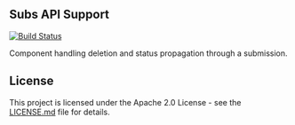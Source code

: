 ## Subs API Support

[![Build Status](https://travis-ci.org/EMBL-EBI-SUBS/subs-api-support.svg?branch=master)]([https://travis-ci.org/EMBL-EBI-SUBS/subs-api-support])

Component handling deletion and status propagation through a submission.

## License
This project is licensed under the Apache 2.0 License - see the [LICENSE.md](LICENSE.md) file for details.
